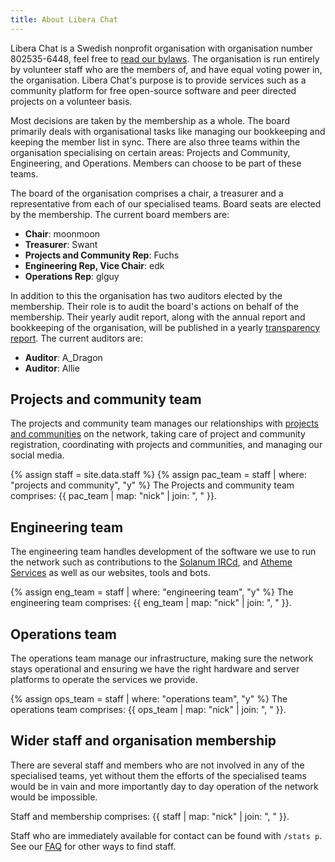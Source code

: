 ```yaml
---
title: About Libera Chat
---
```


Libera Chat is a Swedish nonprofit organisation with organisation number
802535-6448, feel free to [read our bylaws](/bylaws). The organisation is run
entirely by volunteer staff who are the members of, and have equal voting power
in, the organisation. Libera Chat's purpose is to provide services such as a
community platform for free open-source software and peer directed projects on
a volunteer basis.

Most decisions are taken by the membership as a whole. The board
primarily deals with organisational tasks like managing our bookkeeping
and keeping the member list in sync. There are also three teams within
the organisation specialising on certain areas: Projects and Community,
Engineering, and Operations. Members can choose to be part of these teams.

The board of the organisation comprises a chair, a treasurer and a
representative from each of our specialised teams. Board seats are elected
by the membership. The current board members are:

- **Chair**: moonmoon
- **Treasurer**: Swant
- **Projects and Community Rep**: Fuchs
- **Engineering Rep, Vice Chair**: edk
- **Operations Rep**: glguy

In addition to this the organisation has two auditors elected by the membership.
Their role is to audit the board's actions on behalf of the membership.
Their yearly audit report, along with the annual report and bookkeeping of the
organisation, will be published in a yearly
[transparency report](/annual-reports/).
The current auditors are:

- **Auditor**: A_Dragon
- **Auditor**: Allie

## Projects and community team

The projects and community team manages our relationships with
[projects and communities](/chanreg) on the network, taking care of project
and community registration, coordinating with projects and communities, and
managing our social media.

{% assign staff = site.data.staff %}
{% assign pac_team = staff | where: "projects and community", "y" %}
The Projects and community team comprises:
{{ pac_team | map: "nick" | join: ", " }}.

## Engineering team

The engineering team handles development of the software we use to run the
network such as contributions to the [Solanum IRCd](https://solanum.chat),
and [Atheme Services](https://atheme.github.io/) as well as our websites,
tools and bots.

{% assign eng_team = staff | where: "engineering team", "y" %}
The engineering team comprises: {{ eng_team | map: "nick" | join: ", " }}.

## Operations team

The operations team manage our infrastructure, making sure the network stays
operational and ensuring we have the right hardware and server platforms to
operate the services we provide.

{% assign ops_team = staff | where: "operations team", "y" %}
The operations team comprises: {{ ops_team | map: "nick" | join: ", " }}.

## Wider staff and organisation membership

There are several staff and members who are not involved in any of the
specialised teams, yet without them the efforts of the specialised teams would
be in vain and more importantly day to day operation of the network would be
impossible.

Staff and membership comprises: {{ staff | map: "nick" | join: ", " }}.

Staff who are immediately available for contact can be found with `/stats p`.
See our [FAQ](/guides/faq#how-to-find-libera-chat-staff) for other ways to
find staff.
